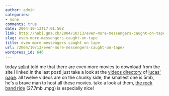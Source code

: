 ```yaml
---
author: admin
categories:
- none
comments: true
date: 2004-10-13T17:01:56Z
link: http://habi.gna.ch/2004/10/13/even-more-messengers-caught-on-tape/
slug: even-more-messengers-caught-on-tape
title: even more messengers caught on tape
url: /2004/10/13/even-more-messengers-caught-on-tape/
wordpress_id: 646
---
```


today [splint](http://splint.ch) told me that there are even more movies to download from the site i linked in the last post!
just take a look at the [videos directory](http://www.digave.com/videos/) of [lucas' page](http://www.digave.com/couch/main.htm).
all twelve videos are on the chunky side, the smallest one is 5mb, he's a brave man to host all these movies.
take a look at them, [the rock band ride](http://www.digave.com/videos/hs.mpg) (27.7mb .mpg) is especially nice!
